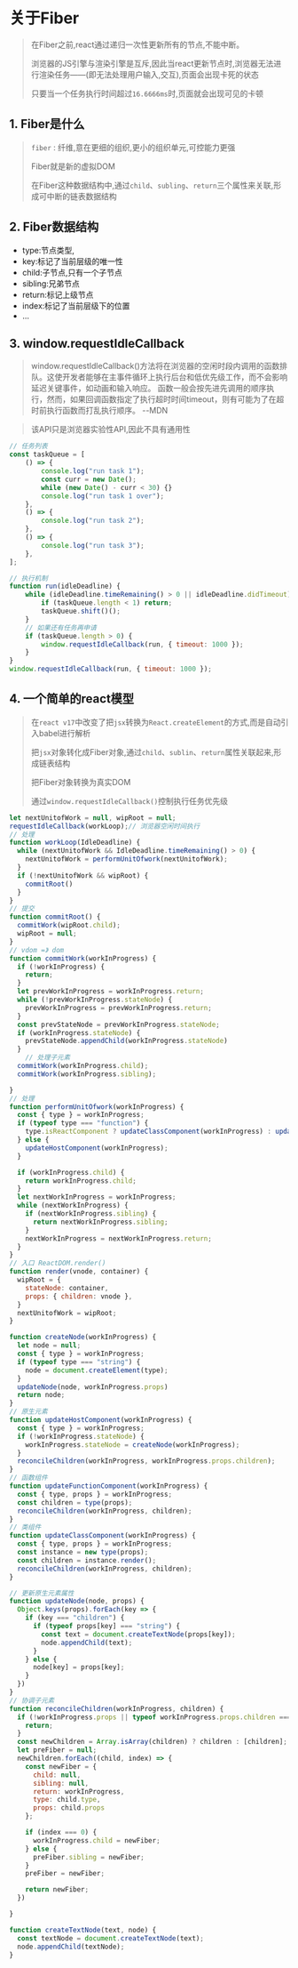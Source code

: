 # 关于Fiber

> 在Fiber之前,react通过递归一次性更新所有的节点,不能中断。
>
> 浏览器的JS引擎与渲染引擎是互斥,因此当react更新节点时,浏览器无法进行渲染任务——(即无法处理用户输入,交互),页面会出现卡死的状态
>
> 只要当一个任务执行时间超过`16.6666ms`时,页面就会出现可见的卡顿

## 1. Fiber是什么

> `fiber`  : 纤维,意在更细的组织,更小的组织单元,可控能力更强
>
> Fiber就是新的虚拟DOM
>
> 在Fiber这种数据结构中,通过`child`、`subling`、`return`三个属性来关联,形成可中断的链表数据结构

## 2. Fiber数据结构

 - type:节点类型,
 - key:标记了当前层级的唯一性
 - child:子节点,只有一个子节点
 - sibling:兄弟节点
 - return:标记上级节点
 - index:标记了当前层级下的位置
 - ...


## 3. window.requestIdleCallback

> window.requestIdleCallback()方法将在浏览器的空闲时段内调用的函数排队。这使开发者能够在主事件循环上执行后台和低优先级工作，而不会影响延迟关键事件，如动画和输入响应。 函数一般会按先进先调用的顺序执行，然而，如果回调函数指定了执行超时时间timeout，则有可能为了在超时前执行函数而打乱执行顺序。 --MDN

> 该API只是浏览器实验性API,因此不具有通用性

```js
// 任务列表
const taskQueue = [
    () => {
        console.log("run task 1");
        const curr = new Date();
        while (new Date() - curr < 30) {}
        console.log("run task 1 over");
    },
    () => {
        console.log("run task 2");
    },
    () => {
        console.log("run task 3");
    },
];

// 执行机制
function run(idleDeadline) {
    while (idleDeadline.timeRemaining() > 0 || idleDeadline.didTimeout) {
        if (taskQueue.length < 1) return;
        taskQueue.shift()();
    }
    // 如果还有任务再申请
    if (taskQueue.length > 0) {
        window.requestIdleCallback(run, { timeout: 1000 });
    }
}
window.requestIdleCallback(run, { timeout: 1000 });

```


## 4. 一个简单的react模型

> 在`react v17`中改变了把`jsx`转换为`React.createElement`的方式,而是自动引入babel进行解析
>
> 把`jsx`对象转化成Fiber对象,通过`child`、`sublin`、`return`属性关联起来,形成链表结构
>
> 把Fiber对象转换为真实DOM
>
> 通过`window.requestIdleCallback()`控制执行任务优先级

```js
let nextUnitofWork = null, wipRoot = null;
requestIdleCallback(workLoop);// 浏览器空闲时间执行
// 处理
function workLoop(IdleDeadline) {
  while (nextUnitofWork && IdleDeadline.timeRemaining() > 0) {
    nextUnitofWork = performUnitOfwork(nextUnitofWork);
  }
  if (!nextUnitofWork && wipRoot) {
    commitRoot()
  }
}
// 提交
function commitRoot() {
  commitWork(wipRoot.child);
  wipRoot = null;
}
// vdom =》 dom
function commitWork(workInProgress) {
  if (!workInProgress) {
    return;
  }
  let prevWorkInProgress = workInProgress.return;
  while (!prevWorkInProgress.stateNode) {
    prevWorkInProgress = prevWorkInProgress.return;
  }
  const prevStateNode = prevWorkInProgress.stateNode;
  if (workInProgress.stateNode) {
    prevStateNode.appendChild(workInProgress.stateNode)
  }
	// 处理子元素
  commitWork(workInProgress.child);
  commitWork(workInProgress.sibling);

}
// 处理
function performUnitOfwork(workInProgress) {
  const { type } = workInProgress;
  if (typeof type === "function") {
    type.isReactComponent ? updateClassComponent(workInProgress) : updateFunctionComponent(workInProgress);
  } else {
    updateHostComponent(workInProgress);
  }

  if (workInProgress.child) {
    return workInProgress.child;
  }
  let nextWorkInProgress = workInProgress;
  while (nextWorkInProgress) {
    if (nextWorkInProgress.sibling) {
      return nextWorkInProgress.sibling;
    }
    nextWorkInProgress = nextWorkInProgress.return;
  }
}
// 入口 ReactDOM.render()
function render(vnode, container) {
  wipRoot = {
    stateNode: container,
    props: { children: vnode },
  }
  nextUnitofWork = wipRoot;
}

function createNode(workInProgress) {
  let node = null;
  const { type } = workInProgress;
  if (typeof type === "string") {
    node = document.createElement(type);
  }
  updateNode(node, workInProgress.props)
  return node;
}
// 原生元素
function updateHostComponent(workInProgress) {
  const { type } = workInProgress;
  if (!workInProgress.stateNode) {
    workInProgress.stateNode = createNode(workInProgress);
  }
  reconcileChildren(workInProgress, workInProgress.props.children);
}
// 函数组件
function updateFunctionComponent(workInProgress) {
  const { type, props } = workInProgress;
  const children = type(props);
  reconcileChildren(workInProgress, children);
}
// 类组件
function updateClassComponent(workInProgress) {
  const { type, props } = workInProgress;
  const instance = new type(props);
  const children = instance.render();
  reconcileChildren(workInProgress, children);
}

// 更新原生元素属性
function updateNode(node, props) {
  Object.keys(props).forEach(key => {
    if (key === "children") {
      if (typeof props[key] === "string") {
        const text = document.createTextNode(props[key]);
        node.appendChild(text);
      }
    } else {
      node[key] = props[key];
    }
  })
}
// 协调子元素
function reconcileChildren(workInProgress, children) {
  if (!workInProgress.props || typeof workInProgress.props.children === "string") {
    return;
  }
  const newChildren = Array.isArray(children) ? children : [children];
  let preFiber = null;
  newChildren.forEach((child, index) => {
    const newFiber = {
      child: null,
      sibling: null,
      return: workInProgress,
      type: child.type,
      props: child.props
    };

    if (index === 0) {
      workInProgress.child = newFiber;
    } else {
      preFiber.sibling = newFiber;
    }
    preFiber = newFiber;

    return newFiber;
  })

}

function createTextNode(text, node) {
  const textNode = document.createTextNode(text);
  node.appendChild(textNode);
}
```







